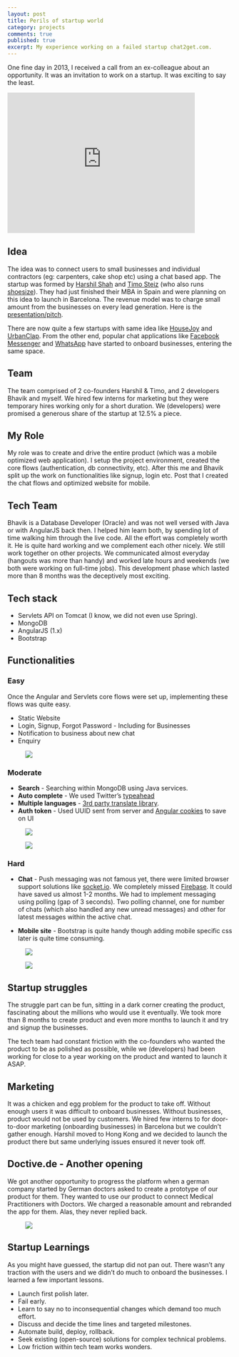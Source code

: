 ```yaml
---
layout: post
title: Perils of startup world
category: projects
comments: true
published: true
excerpt: My experience working on a failed startup chat2get.com.
---
```


One fine day in 2013, I received a call from an ex-colleague about an opportunity. It was an invitation to work on a startup. It was exciting to say the least. 

<iframe width="420" height="315" src="https://www.youtube.com/embed/0Q2v2BeCb8o" frameborder="0" allowfullscreen></iframe>

## Idea
The idea was to connect users to small businesses and individual contractors (eg: carpenters, cake shop etc) using a chat based app. The startup was formed by [Harshil Shah](https://www.linkedin.com/in/aharshil) and [Timo Steiz](https://www.linkedin.com/in/timosteitz) (who also runs [shoesize](http://shoesize.me)). They had just finished their MBA in Spain and were planning on this idea to launch in Barcelona. The revenue model was to charge small amount from the businesses on every lead generation. Here is the [presentation/pitch](https://drive.google.com/open?id=0BwwLZCExviQsNHpQcVN4MzRQWlhVR1FuYV95ZmlndnAzYi1n). 

There are now quite a few startups with same idea like [HouseJoy](www.housejoy.in/home_services‎) and [UrbanClap](https://www.urbanclap.com/).  From the other end, popular chat applications like [Facebook Messenger](http://thenextweb.com/facebook/2015/12/02/facebook-now-lets-you-chat-with-businesses-via-messenger-on-their-website/#gref) and [WhatsApp](https://techcrunch.com/2016/08/25/whatsapp-plans-to-let-businesses-on-to-its-service-before-the-end-of-the-year/) have started to onboard businesses, entering the same space. 

## Team 
The team comprised of 2 co-founders Harshil & Timo, and 2 developers Bhavik and myself. We hired few interns for marketing but they were temporary hires working only for a short duration. We (developers) were promised a generous share of the startup at 12.5% a piece. 

## My Role
My role was to create and drive the entire product (which was a mobile optimized web application). I setup the project environment, created the core flows (authentication, db connectivity, etc). After this me and Bhavik split up the work on functionalities like signup, login etc. Post that I created the chat flows and optimized website for mobile. 

## Tech Team
Bhavik is a Database Developer (Oracle) and was not well versed with Java or with AngularJS back then. I helped him learn both, by spending lot of time walking him through the live code. All the effort was completely worth it. He is quite hard working and we complement each other nicely. We still work together on other projects. We communicated almost everyday (hangouts was more than handy) and worked late hours and weekends (we both were working on full-time jobs). This development phase which lasted more than 8 months was the deceptively most exciting.

## Tech stack
- Servlets API on Tomcat (I know, we did not even use Spring).
- MongoDB
- AngularJS (1.x)
- Bootstrap

## Functionalities

### Easy 
Once the Angular and Servlets core flows were set up, implementing these flows was quite easy.

- Static Website
- Login, Signup, Forgot Password - Including for Businesses
- Notification to business about new chat
- Enquiry


<figure>
 <a href="{{ site.url }}/images/blog/chat2get/home.png">
   <img src="{{ site.url }}/images/blog/chat2get/home.png">
 </a>
</figure>

 
### Moderate

- **Search** - Searching within MongoDB using Java services. 
- **Auto complete** - We used Twitter’s [typeahead](https://twitter.github.io/typeahead.js/examples/)
- **Multiple languages** - [3rd party translate library](http://github.com/PascalPrecht/angular-translate). 
- **Auth token** - Used UUID sent from server and [Angular cookies](https://docs.angularjs.org/api/ngCookies/service/$cookies) to save on UI


<figure>
 <a href="{{ site.url }}/images/blog/chat2get/search-results.png">
   <img src="{{ site.url }}/images/blog/chat2get/search-results.png">
 </a>
</figure>

<figure>
 <a href="{{ site.url }}/images/blog/chat2get/home-lang2.png">
   <img src="{{ site.url }}/images/blog/chat2get/home-lang2.png">
 </a>
</figure>


### Hard

- **Chat** - Push messaging was not famous yet, there were limited browser support solutions like [socket.io](). We completely missed [Firebase](https://firebase.google.com). It could have saved us almost 1-2 months. We had to implement messaging using polling (gap of 3 seconds). Two polling channel, one for number of chats (which also handled any new unread messages) and other for latest messages within the active chat.

- **Mobile site** - Bootstrap is quite handy though adding mobile specific css later is quite time consuming.


<figure>
 <a href="{{ site.url }}/images/blog/chat2get/user-chat.png">
   <img src="{{ site.url }}/images/blog/chat2get/user-chat.png">
 </a>
</figure>
<figure>
 <a href="{{ site.url }}/images/blog/chat2get/mobile-combine2.png">
   <img src="{{ site.url }}/images/blog/chat2get/mobile-combine2.png">
 </a>
</figure>


## Startup struggles
The struggle part can be fun, sitting in a dark corner creating the product, fascinating about the millions who would use it eventually. We took more than 8 months to create product and even more months to launch it and try and signup the businesses. 

The tech team had constant friction with the co-founders who wanted the product to be as polished as possible, while we (developers) had been working for close to a year working on the product and wanted to launch it ASAP. 

## Marketing 
It was a chicken and egg problem for the product to take off. Without enough users it was difficult to onboard businesses. Without businesses, product would not be used by customers. We hired few interns to for door-to-door marketing (onboarding businesses) in Barcelona but we couldn’t gather enough. Harshil moved to Hong Kong and we decided to launch the product there but same underlying issues ensured it never took off. 

## Doctive.de - Another opening
We got another opportunity to progress the platform when a german company started by German doctors asked to create a prototype of our product for them. They wanted to use our product to connect Medical Practitioners with Doctors. We charged a reasonable amount and rebranded the app for them. Alas, they never replied back.

<figure>
 <a href="{{ site.url }}/images/blog/chat2get/doctive-home.png">
   <img src="{{ site.url }}/images/blog/chat2get/doctive-home.png">
 </a>
</figure>

## Startup Learnings

As you might have guessed, the startup did not pan out. There wasn’t any traction with the users and we didn’t do much to onboard the businesses. I learned a few important lessons.

- Launch first polish later.
- Fail early.
- Learn to say no to inconsequential changes which demand too much effort.
- Discuss and decide the time lines and targeted milestones. 
- Automate build, deploy, rollback.
- Seek existing (open-source) solutions for complex technical problems.
- Low friction within tech team works wonders.

